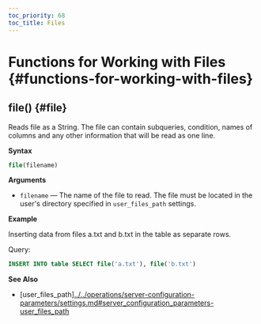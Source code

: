 ```yaml
---
toc_priority: 68
toc_title: Files
---
```


# Functions for Working with Files {#functions-for-working-with-files}

## file() {#file}

Reads file as a String. The file can contain subqueries, condition, names of columns  and any other information that will be read as one line.

**Syntax**

``` sql
file(filename)
```

**Arguments**

-   `filename` — The name of the file to read. The file must be located in the user's directory specified in `user_files_path` settings.

**Example**

Inserting data from files a.txt and b.txt in the table as separate rows.

Query:

``` sql
INSERT INTO table SELECT file('a.txt'), file('b.txt')
```

**See Also**

-   [user_files_path][../../operations/server-configuration-parameters/settings.md#server_configuration_parameters-user_files_path](#)

